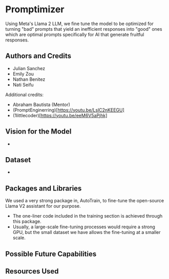 # Promptimizer
Using Meta's Llama 2 LLM, we fine tune the model to be optimized for turning "bad" prompts that yield an inefficient responses into "good" ones which are optimal prompts specifically for AI that generate fruitful responses.

## Authors and Credits
- Julian Sanchez
- Emily Zou
- Nathan Benitez
- Nati Seifu

Additional credits:
- Abraham Bautista (Mentor)
- (PromptEnginerring)[https://youtu.be/LslC2nKEEGU]
- (1littlecoder)[https://youtu.be/eeM6V5aPjhk]
## Vision for the Model
- 
## Dataset
- 
## Packages and Libraries
We used a very strong package in, AutoTrain, to fine-tune the open-source Llama V2 assistant for our purpose.
 - The one-liner code included in the training section is achieved through this package.
 - Usually, a large-scale fine-tuning processes would require a strong GPU, but the small dataset we have allows the fine-tuning at a smaller scale.

## Possible Future Capabilities
<to be filled>

## Resources Used
